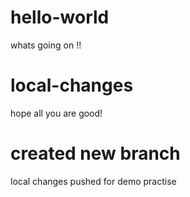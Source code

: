 # hello-world
whats going on !!

# local-changes
hope all you are good!

# created new branch 
local changes pushed for demo practise 